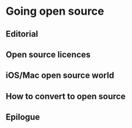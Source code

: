 # Going open source

## Editorial

## Open source licences

## iOS/Mac open source world

## How to convert to open source

## Epilogue
